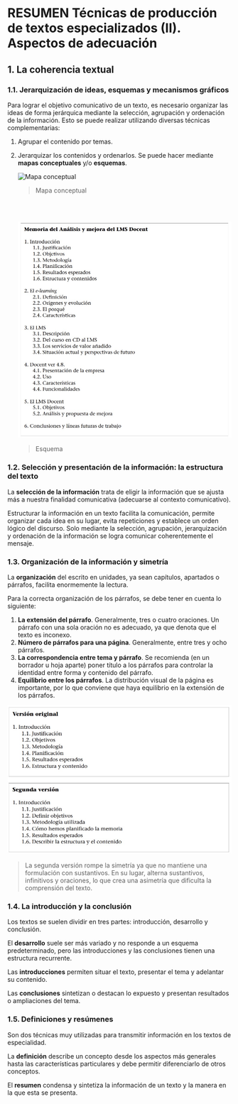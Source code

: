 # RESUMEN Técnicas de producción de textos especializados (II). Aspectos de adecuación

## 1. La coherencia textual

### 1.1. Jerarquización de ideas, esquemas y mecanismos gráficos

Para lograr el objetivo comunicativo de un texto, es necesario organizar las ideas de forma jerárquica mediante la selección, agrupación y ordenación de la información. Esto se puede realizar utilizando diversas técnicas complementarias:

1. Agrupar el contenido por temas.
2. Jerarquizar los contenidos y ordenarlos. Se puede hacer mediante **mapas conceptuales** y/o **esquemas**.

	![Mapa conceptual](mapa-conceptual.jpg)
	>Mapa conceptual
	
	<br>
	<br>

	![Esquema](esquema.jpg)
	>Esquema

### 1.2. Selección y presentación de la información: la estructura del texto 

La **selección de la información** trata de eligir la información que se ajusta más a nuestra finalidad comunicativa (adecuarse al contexto comunicativo).

Estructurar la información en un texto facilita la comunicación, permite organizar cada idea en su lugar, evita repeticiones y establece un orden lógico del discurso. Solo mediante la selección, agrupación, jerarquización y ordenación de la información se logra comunicar coherentemente el mensaje.

### 1.3. Organización de la información y simetría

La **organización** del escrito en unidades, ya sean capítulos, apartados o párrafos, facilita enormemente la lectura.

Para la correcta organización de los párrafos, se debe tener en cuenta lo siguiente:

1. **La extensión del párrafo**. Generalmente, tres o cuatro oraciones. Un párrafo con una sola oración no es adecuado, ya que denota que el texto es inconexo.
2. **Número de párrafos para una página**. Generalmente, entre tres y ocho párrafos.
3. **La correspondencia entre tema y párrafo**. Se recomienda (en un borrador u hoja aparte) poner título a los párrafos para controlar la identidad entre forma y contenido del párrafo.
4. **Equilibrio entre los párrafos**. La distribución visual de la página es
importante, por lo que conviene que haya equilibrio en la extensión de los párrafos.

![Ruptura de simetría](ruptura_simetria.jpg)
>La segunda versión rompe la simetría ya que no mantiene una formulación con sustantivos. En su lugar, alterna sustantivos, infinitivos y oraciones, lo que crea una asimetría que dificulta la comprensión del texto.

### 1.4. La introducción y la conclusión

Los textos se suelen dividir en tres partes: introducción, desarrollo y conclusión.

El **desarrollo** suele ser más variado y no responde a un esquema predeterminado, pero las introducciones y las conclusiones tienen una estructura recurrente.

Las **introducciones** permiten situar el texto, presentar el tema y adelantar su contenido. 

Las **conclusiones** sintetizan o destacan lo expuesto y presentan resultados o ampliaciones del tema.

### 1.5. Definiciones y resúmenes

Son dos técnicas muy utilizadas para transmitir información en los textos de especialidad.

La **definición** describe un concepto desde los aspectos más generales hasta las características particulares y debe permitir diferenciarlo de otros conceptos. 

El **resumen** condensa y sintetiza la información de un texto y la manera en la que esta se presenta.